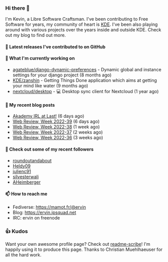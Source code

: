 ### Hi there 👋

I'm Kevin, a Libre Software Craftsman. I've been contributing to Free Software for years,
my community of heart is [KDE](https://kde.org). I've been also playing around with various
projects over the years inside and outside KDE. Check out my blog to find out more.

#### 🔭 Latest releases I've contributed to on GitHub


#### 🌱 What I'm currently working on

- [agateblue/django-dynamic-preferences](https://github.com/agateblue/django-dynamic-preferences) - Dynamic global and instance settings for your django project (8 months ago)
- [KDE/zanshin](https://github.com/KDE/zanshin) - Getting Things Done application which aims at getting your mind like water (9 months ago)
- [nextcloud/desktop](https://github.com/nextcloud/desktop) - 💻 Desktop sync client for Nextcloud (1 year ago)

#### 📜 My recent blog posts

- [Akademy IRL at Last!](https://ervin.ipsquad.net/blog/2022/09/30/akademy-irl-at-last/) (6 days ago)
- [Web Review, Week 2022-39](https://ervin.ipsquad.net/blog/2022/09/30/web-review-week-2022-39/) (6 days ago)
- [Web Review, Week 2022-38](https://ervin.ipsquad.net/blog/2022/09/23/web-review-week-2022-38/) (1 week ago)
- [Web Review, Week 2022-37](https://ervin.ipsquad.net/blog/2022/09/16/web-review-week-2022-37/) (2 weeks ago)
- [Web Review, Week 2022-36](https://ervin.ipsquad.net/blog/2022/09/09/web-review-week-2022-36/) (3 weeks ago)

#### 👯 Check out some of my recent followers

- [roundoutandabout](https://github.com/roundoutandabout)
- [Heldy09](https://github.com/Heldy09)
- [julienc91](https://github.com/julienc91)
- [silvesterwali](https://github.com/silvesterwali)
- [AHeimberger](https://github.com/AHeimberger)

#### 📫 How to reach me

- Fediverse: https://mamot.fr/@ervin
- Blog: https://ervin.ipsquad.net
- IRC: ervin on freenode

### 👍 Kudos

Want your own awesome profile page? Check out [readme-scribe](https://github.com/muesli/readme-scribe)!
I'm happily using it to produce this page. Thanks to Christian Muehlhaeuser for all the hard work.


